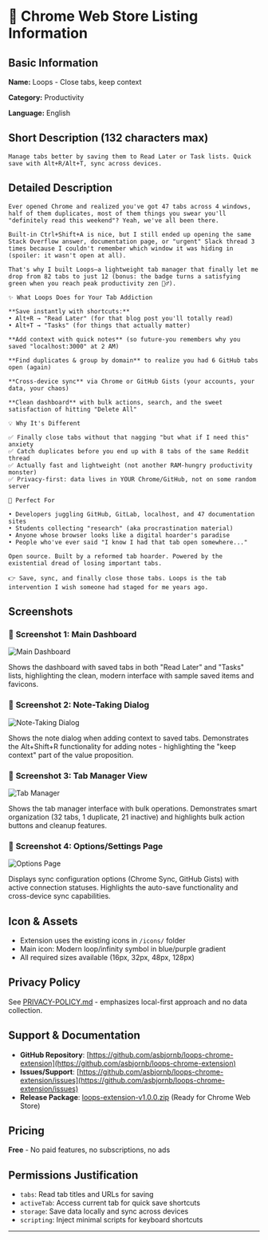 # 🚀 Chrome Web Store Listing Information

## Basic Information

**Name:** Loops - Close tabs, keep context

**Category:** Productivity

**Language:** English

## Short Description (132 characters max)

```
Manage tabs better by saving them to Read Later or Task lists. Quick save with Alt+R/Alt+T, sync across devices.
```

## Detailed Description

```
Ever opened Chrome and realized you've got 47 tabs across 4 windows, half of them duplicates, most of them things you swear you'll "definitely read this weekend"? Yeah, we've all been there.

Built-in Ctrl+Shift+A is nice, but I still ended up opening the same Stack Overflow answer, documentation page, or "urgent" Slack thread 3 times because I couldn't remember which window it was hiding in (spoiler: it wasn't open at all).

That's why I built Loops—a lightweight tab manager that finally let me drop from 82 tabs to just 12 (bonus: the badge turns a satisfying green when you reach peak productivity zen 🧘‍♂️).

✨ What Loops Does for Your Tab Addiction

**Save instantly with shortcuts:**
• Alt+R → "Read Later" (for that blog post you'll totally read)
• Alt+T → "Tasks" (for things that actually matter)

**Add context with quick notes** (so future-you remembers why you saved "localhost:3000" at 2 AM)

**Find duplicates & group by domain** to realize you had 6 GitHub tabs open (again)

**Cross-device sync** via Chrome or GitHub Gists (your accounts, your data, your chaos)

**Clean dashboard** with bulk actions, search, and the sweet satisfaction of hitting "Delete All"

💡 Why It's Different

✅ Finally close tabs without that nagging "but what if I need this" anxiety
✅ Catch duplicates before you end up with 8 tabs of the same Reddit thread
✅ Actually fast and lightweight (not another RAM-hungry productivity monster)
✅ Privacy-first: data lives in YOUR Chrome/GitHub, not on some random server

🚀 Perfect For

• Developers juggling GitHub, GitLab, localhost, and 47 documentation sites
• Students collecting "research" (aka procrastination material)
• Anyone whose browser looks like a digital hoarder's paradise
• People who've ever said "I know I had that tab open somewhere..."

Open source. Built by a reformed tab hoarder. Powered by the existential dread of losing important tabs.

👉 Save, sync, and finally close those tabs. Loops is the tab intervention I wish someone had staged for me years ago.
```

## Screenshots

### 📸 **Screenshot 1: Main Dashboard**

![Main Dashboard](screenshots/screenshot_dashboard.png)

Shows the dashboard with saved tabs in both "Read Later" and "Tasks" lists, highlighting the clean, modern interface with sample saved items and favicons.

### 📸 **Screenshot 2: Note-Taking Dialog**

![Note-Taking Dialog](screenshots/alt_shift_r_adds_note_with_url.png)

Shows the note dialog when adding context to saved tabs. Demonstrates the Alt+Shift+R functionality for adding notes - highlighting the "keep context" part of the value proposition.

### 📸 **Screenshot 3: Tab Manager View**

![Tab Manager](screenshots/tab_manager.png)

Shows the tab manager interface with bulk operations. Demonstrates smart organization (32 tabs, 1 duplicate, 21 inactive) and highlights bulk action buttons and cleanup features.

### 📸 **Screenshot 4: Options/Settings Page**

![Options Page](screenshots/options_page.png)

Displays sync configuration options (Chrome Sync, GitHub Gists) with active connection statuses. Highlights the auto-save functionality and cross-device sync capabilities.

## Icon & Assets

- Extension uses the existing icons in `/icons/` folder
- Main icon: Modern loop/infinity symbol in blue/purple gradient
- All required sizes available (16px, 32px, 48px, 128px)

## Privacy Policy

See [PRIVACY-POLICY.md](PRIVACY-POLICY.md) - emphasizes local-first approach and no data collection.

## Support & Documentation

- **GitHub Repository**: [https://github.com/asbjornb/loops-chrome-extension](https://github.com/asbjornb/loops-chrome-extension)
- **Issues/Support**: [https://github.com/asbjornb/loops-chrome-extension/issues](https://github.com/asbjornb/loops-chrome-extension/issues)
- **Release Package**: [loops-extension-v1.0.0.zip](loops-extension-v1.0.0.zip) (Ready for Chrome Web Store)

## Pricing

**Free** - No paid features, no subscriptions, no ads

## Permissions Justification

- `tabs`: Read tab titles and URLs for saving
- `activeTab`: Access current tab for quick save shortcuts
- `storage`: Save data locally and sync across devices
- `scripting`: Inject minimal scripts for keyboard shortcuts

---
